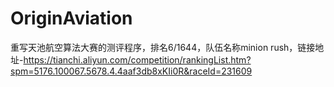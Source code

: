 # OriginAviation
重写天池航空算法大赛的测评程序，排名6/1644，队伍名称minion rush，链接地址-https://tianchi.aliyun.com/competition/rankingList.htm?spm=5176.100067.5678.4.4aaf3db8xKIi0R&raceId=231609
